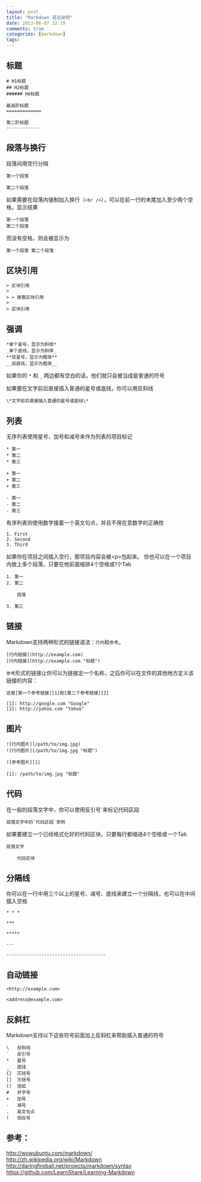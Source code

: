 ```yaml
---
layout: post
title: "Markdown 语法说明"
date: 2013-06-07 22:19
comments: true
categories: [markdown]
tags: 
---
```

<!--more-->

## 标题

	# H1标题
	## H2标题
	###### H6标题

	最高阶标题
	=============
	
	第二阶标题
	-------------


## 段落与换行

段落间用空行分隔

	第一个段落

	第二个段落

如果需要在段落内强制加入换行（`<br />`），可以在前一行的末尾加入至少两个空格，显示结果

	第一个段落  
	第二个段落

而没有空格，则会被显示为

	第一个段落 第二个段落


## 区块引用

	> 区块引用
	> 
	> > 嵌套区块引用
	> 
	> 区块引用


## 强调

	*单个星号，显示为斜体*
	_单个底线，显示为斜体_
	**双星号，显示为粗体**
	__双底线，显示为粗体__

如果你的 `*` 和 `_` 两边都有空白的话，他们就只会被当成是普通的符号

如果要在文字前后直接插入普通的星号或底线，你可以用反斜线

	\*文字前后直接插入普通的星号或底线\*


## 列表

无序列表使用星号、加号和减号来作为列表的项目标记

	* 第一
	* 第二
	* 第三

	+ 第一
	+ 第二
	+ 第三

	- 第一
	- 第二
	- 第三

有序列表则使用数字接着一个英文句点，并且不用在意数字的正确性

	1. First
	2. Second
	3. Third

如果你在项目之间插入空行，那项目内容会被\<p\>包起来。
你也可以在一个项目内放上多个段落，只要在他前面缩排4个空格或1个Tab

	1. 第一
	2. 第二
	
		段落

	3. 第三


## 链接

Markdown支持两种形式的链接语法：`行内`和`参考`。

	[行内链接](http://example.com)
	[行内链接](http://example.com "标题")

`参考`形式的链接让你可以为链接定一个名称，之后你可以在文件的其他地方定义该链接的内容：

	这是[第一个参考链接][1]和[第二个参考链接][2]

	[1]: http://google.com "Google"
	[2]: http://yahoo.com "Yahoo"


## 图片

	![行内图片](/path/to/img.jpg)
	![行内图片](/path/to/img.jpg "标题")
	
	![参考图片][1]
	
	[1]: /path/to/img.jpg "标题"


## 代码

在一般的段落文字中，你可以使用反引号\`来标记代码区段

	段落文字中的`代码区段`举例

如果要建立一个已经格式化好的代码区块，只要每行都缩进4个空格或一个Tab

	段落文字

		代码区块


## 分隔线

你可以在一行中用三个以上的星号、减号、底线来建立一个分隔线，也可以在中间插入空格
	
	* * *
	
	***
	
	*****
	
	---
	
	-------------------------------------


## 自动链接

	<http://example.com>
	
	<address@example.com>


## 反斜杠

Markdown支持以下这些符号前面加上反斜杠来帮助插入普通的符号

	\   反斜线
	`   反引号
	*   星号
	_   底线
	{}  花括号
	[]  方括号
	()  括弧
	#   井字号
	+   加号
	-   减号
	.   英文句点
	!   惊叹号


## 参考：

<http://wowubuntu.com/markdown/>  
<http://zh.wikipedia.org/wiki/Markdown>  
<http://daringfireball.net/projects/markdown/syntax>  
<https://github.com/LearnShare/Learning-Markdown>  